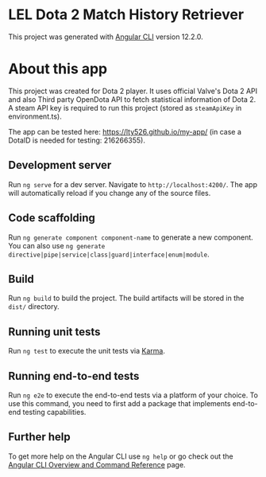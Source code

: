 # LEL Dota 2 Match History Retriever

This project was generated with [Angular CLI](https://github.com/angular/angular-cli) version 12.2.0.

# About this app

This project was created for Dota 2 player. It uses official Valve's Dota 2 API and also Third party OpenDota API to fetch statistical information of Dota 2. <br>
A steam API key is required to run this project (stored as `steamApiKey` in environment.ts). <br>

The app can be tested here:
https://lty526.github.io/my-app/ (in case a DotaID is needed for testing: 216266355).

## Development server

Run `ng serve` for a dev server. Navigate to `http://localhost:4200/`. The app will automatically reload if you change any of the source files.

## Code scaffolding

Run `ng generate component component-name` to generate a new component. You can also use `ng generate directive|pipe|service|class|guard|interface|enum|module`.

## Build

Run `ng build` to build the project. The build artifacts will be stored in the `dist/` directory.

## Running unit tests

Run `ng test` to execute the unit tests via [Karma](https://karma-runner.github.io).

## Running end-to-end tests

Run `ng e2e` to execute the end-to-end tests via a platform of your choice. To use this command, you need to first add a package that implements end-to-end testing capabilities.

## Further help

To get more help on the Angular CLI use `ng help` or go check out the [Angular CLI Overview and Command Reference](https://angular.io/cli) page.
